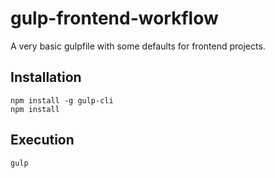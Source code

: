 # gulp-frontend-workflow
A very basic gulpfile with some defaults for frontend projects.

## Installation
	npm install -g gulp-cli
	npm install

## Execution
	gulp
